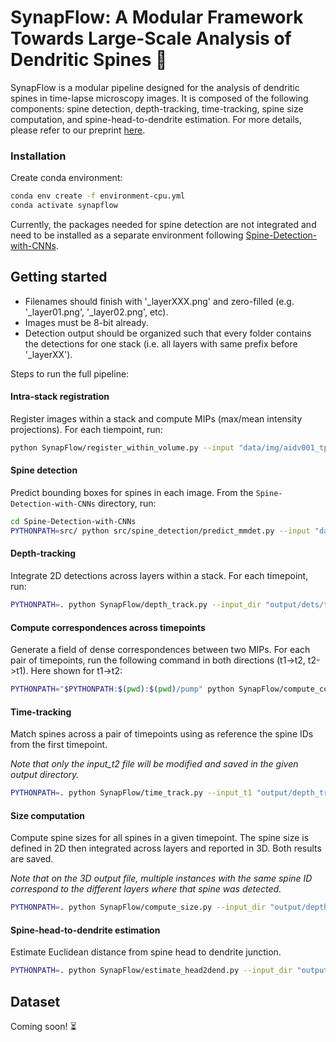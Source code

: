 # SynapFlow: A Modular Framework Towards Large-Scale Analysis of Dendritic Spines 🧠

SynapFlow is a modular pipeline designed for the analysis of dendritic spines in time-lapse microscopy images. It is composed of the following components: spine detection, depth-tracking, time-tracking, spine size computation, and spine-head-to-dendrite estimation. For more details, please refer to our preprint [here](XX).

### Installation
Create conda environment:
```bash
conda env create -f environment-cpu.yml
conda activate synapflow
```

Currently, the packages needed for spine detection are not integrated and need to be installed as a separate environment following [Spine-Detection-with-CNNs](Spine-Detection-with-CNNs/README.md).


## Getting started
- Filenames should finish with '_layerXXX.png' and zero-filled (e.g. '_layer01.png', '_layer02.png', etc).
- Images must be 8-bit already.
- Detection output should be organized such that every folder contains the detections for one stack (i.e. all layers with same prefix before '_layerXX').

Steps to run the full pipeline:

#### Intra-stack registration
Register images within a stack and compute MIPs (max/mean intensity projections). For each tiempoint, run:
```bash
python SynapFlow/register_within_volume.py --input "data/img/aidv001_tp1_stack0_layer*.png" --out_dir "data/img_registered" --downsample_factor 4
```

#### Spine detection
Predict bounding boxes for spines in each image. From the `Spine-Detection-with-CNNs` directory, run:
```bash
cd Spine-Detection-with-CNNs
PYTHONPATH=src/ python src/spine_detection/predict_mmdet.py --input "data/img_registered/*.png" --model DefDETR --model_type Def_DETR --param_config lr_0.001_warmup_None_momentum_0.6_L2_3e-06_aug_SGD_S1A2_run1 --model_epoch epoch_54 --theta 0.5 --delta 0.5 --output output/dets --save_images --device cpu
``` 

#### Depth-tracking
Integrate 2D detections across layers within a stack. For each timepoint, run:
```bash
PYTHONPATH=. python SynapFlow/depth_track.py --input_dir "output/dets/t1/csvs_mmdet/" --out_dir "output/depth_tracked_spatial/t1" --img_dir "data/img_registered/" --det_thresh 0.5 --track_thresh 0.0 --sp_cost 1.0 --app_cost 0.0 --draw
```

#### Compute correspondences across timepoints
Generate a field of dense correspondences between two MIPs. For each pair of timepoints, run the following command in both directions (t1->t2, t2->t1). Here shown for t1->t2:
```bash
PYTHONPATH="$PYTHONPATH:$(pwd):$(pwd)/pump" python SynapFlow/compute_corres.py --source "data/img_registered/mips/aidv001_tp1_stack0.png" --target "data/img_registered/mips/aidv001_tp1_stack0.png" --out_dir "output/corres" --resize 256
```

#### Time-tracking
Match spines across a pair of timepoints using as reference the spine IDs from the first timepoint.

*Note that only the input_t2 file will be modified and saved in the given output directory.*
```bash
PYTHONPATH=. python SynapFlow/time_track.py --input_t1 "output/depth_tracked_spatial/t1/aidv001_tp1_stack0.csv" --input_t2 "output/depth_tracked_spatial/t2/aidv001_tp2_stack0.csv" --mip_t1 "data/img_registered/mips/aidv001_tp1_stack0.png" --mip_t2 "data/img_registered/mips/aidv001_tp2_stack0.png" --corres_dir "output/corres" --img_dir "data/img_registered" --out_dir "output/time_tracked_spatial"
```

#### Size computation
Compute spine sizes for all spines in a given timepoint. The spine size is defined in 2D then integrated across layers and reported in 3D. Both results are saved.

*Note that on the 3D output file, multiple instances with the same spine ID correspond to the different layers where that spine was detected.*
```bash
PYTHONPATH=. python SynapFlow/compute_size.py --input_dir "output/depth_tracked_spatial/t1" --img_dir "data/img_registered" --out_dir "output/sizes" --operator_3d median
```

#### Spine-head-to-dendrite estimation
Estimate Euclidean distance from spine head to dendrite junction.
```bash
PYTHONPATH=. python SynapFlow/estimate_head2dend.py --input_dir "output/depth_tracked_spatial/t1" --img_dir "data/img_registered" --out_dir "output/distance_head2dend"
```

## Dataset

Coming soon! ⏳